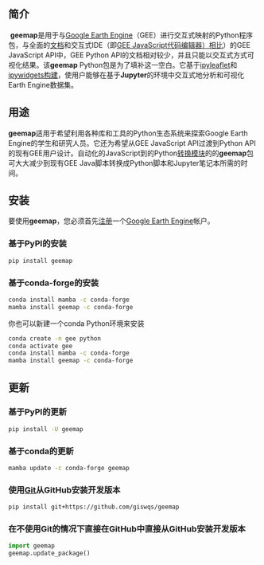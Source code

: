 ## 简介

​		**geemap**是用于与[Google Earth Engine](https://earthengine.google.com/)（GEE）进行交互式映射的Python程序包，与全面的[文档](https://developers.google.com/earth-engine)和交互式IDE（即[GEE JavaScript代码编辑器）相比](https://code.earthengine.google.com/)）的GEE JavaScript API中，GEE Python API的文档相对较少，并且只能以交互式方式可视化结果。该**geemap** Python包是为了填补这一空白。它基于[ipyleaflet](https://github.com/jupyter-widgets/ipyleaflet)和[ipywidgets构建](https://github.com/jupyter-widgets/ipywidgets)，使用户能够在基于**Jupyter**的环境中交互式地分析和可视化Earth Engine数据集。



## 用途

​		**geemap**适用于希望利用各种库和工具的Python生态系统来探索Google Earth Engine的学生和研究人员。它还为希望从GEE JavaScript API过渡到Python API的现有GEE用户设计。自动化的JavaScript到的Python[转换模块](https://github.com/giswqs/geemap/blob/master/geemap/conversion.py)的的**geemap**包可大大减少到现有GEE Java脚本转换成Python脚本和Jupyter笔记本所需的时间。



## 安装

要使用**geemap**，您必须首先[注册](https://earthengine.google.com/signup/)一个[Google Earth Engine](https://earthengine.google.com/)帐户。

### 基于PyPI的安装

```bash
pip install geemap
```

### 基于conda-forge的安装

```bash
conda install mamba -c conda-forge
mamba install geemap -c conda-forge
```

你也可以新建一个conda Python环境来安装

```bash
conda create -n gee python
conda activate gee
conda install mamba -c conda-forge
mamba install geemap -c conda-forge
```



## 更新

### 基于PyPI的更新

```bash
pip install -U geemap
```

### 基于conda的更新

```bash
mamba update -c conda-forge geemap
```

### 使用[Git](https://git-scm.com/)从GitHub安装开发版本

```bash
pip install git+https://github.com/giswqs/geemap
```

### 在不使用Git的情况下直接在GitHub中直接从GitHub安装开发版本

```python
import geemap
geemap.update_package()
```



